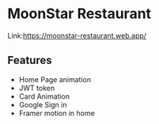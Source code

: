 
# MoonStar Restaurant

Link:https://moonstar-restaurant.web.app/



## Features

- Home Page animation
- JWT token
- Card Animation
- Google Sign in
- Framer motion in home

